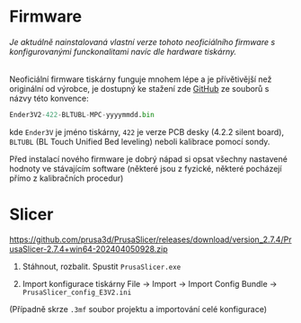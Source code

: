 # Firmware
###### Je aktuálně nainstalovaná vlastní verze tohoto neoficiálního firmware s konfigurovanými funckonalitami navíc dle hardware tiskárny. 

Neoficiální firmware tiskárny funguje mnohem lépe a je přívětivější než originální od výrobce, je dostupný ke stažení zde
[GitHub](https://github.com/mriscoc/Ender3V2S1/releases) ze souborů s názvy této konvence:

```python
Ender3V2-422-BLTUBL-MPC-yyyymmdd.bin
```

kde `Ender3V` je jméno tiskárny, `422` je verze PCB desky (4.2.2 silent board), `BLTUBL` (BL Touch Unified Bed leveling) neboli kalibrace pomocí sondy.

Před instalací nového firmware je dobrý nápad si opsat všechny nastavené hodnoty ve stávajícím software (některé jsou z fyzické, některé pocházejí přímo z kalibračních procedur)

# Slicer
https://github.com/prusa3d/PrusaSlicer/releases/download/version_2.7.4/PrusaSlicer-2.7.4+win64-202404050928.zip

1) Stáhnout, rozbalit. Spustit `PrusaSlicer.exe`

2) Import konfigurace tiskárny
File -> Import -> Import Config Bundle -> `PrusaSlicer_config_E3V2.ini`

(Případně skrze `.3mf` soubor projektu a importování celé konfigurace)